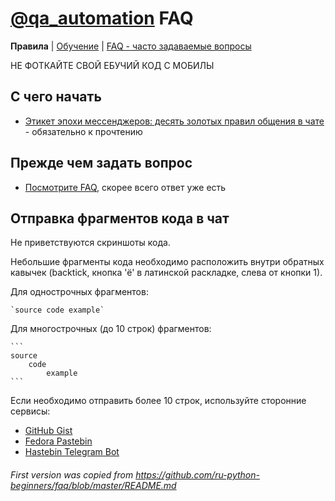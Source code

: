 # [@qa_automation](https://t.me/qa_automation) FAQ
**Правила** | [Обучение](EDU.md) | [FAQ - часто задаваемые вопросы](FAQ.md) 

НЕ ФОТКАЙТЕ СВОЙ ЕБУЧИЙ КОД С МОБИЛЫ
## С чего начать
 - [Этикет эпохи мессенджеров: десять золотых правил общения в чате](http://goo.gl/QuTZpn) - обязательно к прочтению

## Прежде чем задать вопрос
- [Посмотрите FAQ](FAQ.md), скорее всего ответ уже есть

## Отправка фрагментов кода в чат

Не приветствуются скриншоты кода.

Небольшие фрагменты кода необходимо расположить внутри обратных кавычек (backtick, кнопка 'ё' в латинской раскладке, слева от кнопки 1).

Для однострочных фрагментов:

    `source code example`

Для многострочных (до 10 строк) фрагментов:

    ```
    source
        code
            example
    ```

Если необходимо отправить более 10 строк, используйте сторонние сервисы:

 - [GitHub Gist](https://gist.github.com/)
 - [Fedora Pastebin](https://paste.fedoraproject.org/)
 - [Hastebin Telegram Bot](https://t.me/SimplePasteBot)

###### First version was copied from https://github.com/ru-python-beginners/faq/blob/master/README.md
